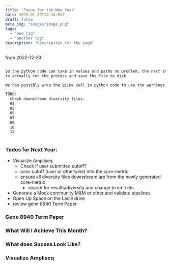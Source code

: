 ```yaml
---
title: 'Focus for the New Year'
date: 2023-01-03T14:34:05Z
draft: false
meta_img: "images/image.png"
tags:
  - "one tag"
  - "another tag"
description: "Description for the page"
---
```


from 2022-12-23

```md

So the python code can take in values and paths no problem, the next step is to add in the steps 
to actually run the process and save the file to disk

We can possibly wrap the qiime call in python code to use the warnings package to ignore the warnings [seen here](https://www.tutorialexample.com/beginner-guide-to-disable-or-ignore-python-warnings-python-tutorial/)

TODO:
  check downstream diversity files.
  04
  05
  06
  07
  09
  10
  12
  
```

### Todos for Next Year:

- Visualize Ampliseq
  - Check if user submitted cutoff?
  - pass cutoff (user or otherwise) into the core-metric
  - ensure all diversity files downstream are from the newly generated core-metric
    - search for results/diversity and change to emit etc.
- Generate a Mock community M&M or other and validate pipelines
- Open Up Space on the Lacie drive
- review gene 8940 Term Paper

### Gene 8940 Term Paper

### What Will I Achieve This Month?

### What does Sucess Look Like?

### Visualize Ampliseq




